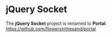 # jQuery Socket
The **jQuery Socket** project is renamed to **Portal**.
https://github.com/flowersinthesand/portal